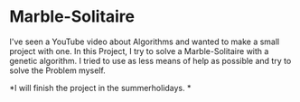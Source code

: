 # Marble-Solitaire
I've seen a YouTube video about Algorithms and wanted to make a small project with one.
In this Project, I try to solve a Marble-Solitaire with a genetic algorithm. I tried to use as less means of help as possible and try to solve the Problem myself.

*I will finish the project in the summerholidays. *
